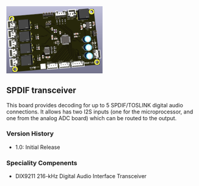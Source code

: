 <img src="screenshot.png" width="50%">

## SPDIF transceiver 

This board provides decoding for up to 5 SPDIF/TOSLINK digital audio connections.  It allows has two I2S inputs (one for the microprocessor, and one from the analog ADC board) which can be routed to the output.

### Version History

- 1.0: Initial Release

### Speciality Compenents

* DIX9211 216-kHz Digital Audio Interface Transceiver